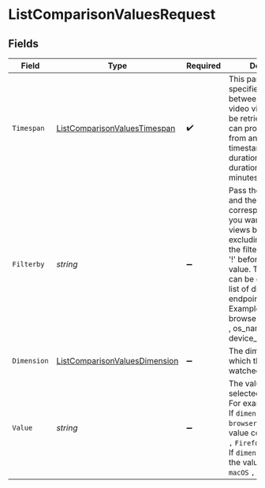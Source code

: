 # ListComparisonValuesRequest


## Fields

| Field                                                                                                                                                                                                                                                                                                                    | Type                                                                                                                                                                                                                                                                                                                     | Required                                                                                                                                                                                                                                                                                                                 | Description                                                                                                                                                                                                                                                                                                              | Example                                                                                                                                                                                                                                                                                                                  |
| ------------------------------------------------------------------------------------------------------------------------------------------------------------------------------------------------------------------------------------------------------------------------------------------------------------------------ | ------------------------------------------------------------------------------------------------------------------------------------------------------------------------------------------------------------------------------------------------------------------------------------------------------------------------ | ------------------------------------------------------------------------------------------------------------------------------------------------------------------------------------------------------------------------------------------------------------------------------------------------------------------------ | ------------------------------------------------------------------------------------------------------------------------------------------------------------------------------------------------------------------------------------------------------------------------------------------------------------------------ | ------------------------------------------------------------------------------------------------------------------------------------------------------------------------------------------------------------------------------------------------------------------------------------------------------------------------ |
| `Timespan`                                                                                                                                                                                                                                                                                                               | [ListComparisonValuesTimespan](../../Models/Requests/ListComparisonValuesTimespan.md)                                                                                                                                                                                                                                    | :heavy_check_mark:                                                                                                                                                                                                                                                                                                       | This parameter specifies the time span between which the video views list should be retrieved by. You can provide either from and to unix epoch timestamps or time duration. The scope of duration is between 60 minutes to 30 days.<br/>                                                                                | 7:days                                                                                                                                                                                                                                                                                                                   |
| `Filterby`                                                                                                                                                                                                                                                                                                               | *string*                                                                                                                                                                                                                                                                                                                 | :heavy_minus_sign:                                                                                                                                                                                                                                                                                                       | Pass the dimensions and their corresponding values you want to filter the views by. For excluding the values in the filter we can pass '!' before the filter value. The list of filters can be obtained from list of dimensions endpoint.<br/>Example Values : [ browser_name:Chrome , os_name:macOS , device_name:Galaxy ]<br/> | browser_name:Chrome                                                                                                                                                                                                                                                                                                      |
| `Dimension`                                                                                                                                                                                                                                                                                                              | [ListComparisonValuesDimension](../../Models/Requests/ListComparisonValuesDimension.md)                                                                                                                                                                                                                                  | :heavy_minus_sign:                                                                                                                                                                                                                                                                                                       | The dimension id in which the views are watched.<br/>                                                                                                                                                                                                                                                                    | browser_name                                                                                                                                                                                                                                                                                                             |
| `Value`                                                                                                                                                                                                                                                                                                                  | *string*                                                                                                                                                                                                                                                                                                                 | :heavy_minus_sign:                                                                                                                                                                                                                                                                                                       | The value for the selected dimension. <br/>For example:<br/> If `dimension` is `browser_name`, the value could be  `Chrome` `,` `Firefox` `etc` .<br/> If `dimension` is `os_name`, the value could be `macOS` `,` `Windows` `etc` .<br/>                                                                                | Chrome                                                                                                                                                                                                                                                                                                                   |